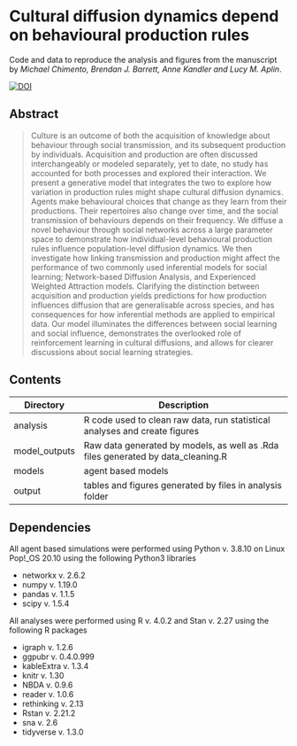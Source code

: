 # Cultural diffusion dynamics depend on behavioural production rules

Code and data to reproduce the analysis and figures from the manuscript by *Michael Chimento, Brendan J. Barrett, Anne Kandler and Lucy M. Aplin*.

[![DOI](https://zenodo.org/badge/285799633.svg)](https://zenodo.org/badge/latestdoi/285799633)

## Abstract
> Culture is an outcome of both the acquisition of knowledge about behaviour through social transmission, and its subsequent production by individuals. Acquisition and production are often discussed interchangeably or modeled separately, yet to date, no study has accounted for both processes and explored their interaction. We present a generative model that integrates the two to explore how variation in production rules might shape cultural diffusion dynamics. Agents make behavioural choices that change as they learn from their productions. Their repertoires also change over time, and the social transmission of behaviours depends on their frequency. We diffuse a novel behaviour through social networks across a large parameter space to demonstrate how individual-level behavioural production rules influence population-level diffusion dynamics. We then investigate how linking transmission and production might affect the performance of two commonly used inferential models for social learning; Network-based Diffusion Analysis, and Experienced Weighted Attraction models. Clarifying the distinction between acquisition and production yields predictions for how production influences diffusion that are generalisable across species, and has consequences for how inferential methods are applied to empirical data. Our model illuminates the differences between social learning and social influence, demonstrates the overlooked role of reinforcement learning in cultural diffusions, and allows for clearer discussions about social learning strategies.


## Contents
Directory  | Description
------------- | -------------
analysis | R code used to clean raw data, run statistical analyses and create figures
model_outputs | Raw data generated by models, as well as .Rda files generated by data_cleaning.R
models | agent based models
output | tables and figures generated by files in analysis folder

## Dependencies
All agent based simulations were performed using Python v. 3.8.10 on Linux Pop!\_OS 20.10 using the following Python3 libraries
- networkx v. 2.6.2
- numpy v. 1.19.0
- pandas v. 1.1.5
- scipy v. 1.5.4

All analyses were performed using R v. 4.0.2 and Stan v. 2.27 using the following R packages
- igraph v. 1.2.6
- ggpubr v. 0.4.0.999
- kableExtra v. 1.3.4
- knitr v. 1.30
- NBDA v. 0.9.6
- reader v. 1.0.6
- rethinking v. 2.13
- Rstan v. 2.21.2
- sna v. 2.6
- tidyverse v. 1.3.0
